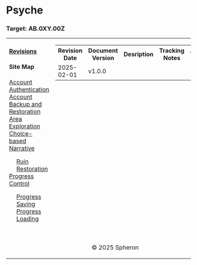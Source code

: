 # Psyche

### Target: AB.0XY.00Z

<table>
    <tr>
        <td valign="top">
            <h4><a href="#revisions">Revisions</a></h4>
            <h4>Site Map</h4>
            <ul style="list-style-type: none; padding-left: 0;">
                <li><a href="docs/account-authentication.md">Account Authentication</a></li>
                <li><a href="#sign-up">Account Backup and Restoration</a></li>
                <li><a href="#area-exploration">Area Exploration</a></li>
                <li><a href="#choice-narrative">Choice-based Narrative</a></li>
                <ul style="list-style-type: none; padding-left: 20px;">
                    <li><a href="#ruin-restoration">Ruin Restoration</a></li>
                </ul>
                <li><a href="#progress-control">Progress Control</a></li>
                <ul style="list-style-type: none; padding-left: 20px;">
                    <li><a href="#progress-saving">Progress Saving</a></li>
                    <li><a href="#progress-loading">Progress Loading</a></li>
                </ul>
            </ul>
            <br>
        </td>
        <td valign="top">   
            <table>
                <tr>
                <th>Revision Date</th>
                <th>Document Version</th>
                <th>Desription</th>
                <th>Tracking Notes</th>
                <th>Approved By</th>
              </tr>
                <tr>
                <td>2025-02-01</td>
                <td>v1.0.0</td>
                <td></td>
                    <td></td>
                    <td></td>
            </table>
        </td>
    </tr>
    <tr>
        <td colspan="2"><p align="center">© 2025 Spheron</p>
</td>
    </tr>
</table>
